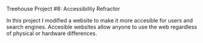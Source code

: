 Treehouse Project #8: Accessibility Refractor 

In this project I modified a website to make it more accesible for users and search engines. Accesible websites allow anyone to use the web regardless of physical or hardware differences.
